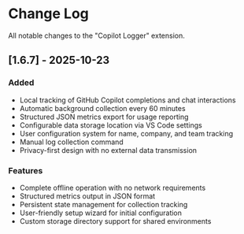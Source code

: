 # Change Log

All notable changes to the "Copilot Logger" extension.

## [1.6.7] - 2025-10-23

### Added
- Local tracking of GitHub Copilot completions and chat interactions
- Automatic background collection every 60 minutes
- Structured JSON metrics export for usage reporting
- Configurable data storage location via VS Code settings
- User configuration system for name, company, and team tracking
- Manual log collection command
- Privacy-first design with no external data transmission

### Features
- Complete offline operation with no network requirements
- Structured metrics output in JSON format
- Persistent state management for collection tracking
- User-friendly setup wizard for initial configuration
- Custom storage directory support for shared environments
